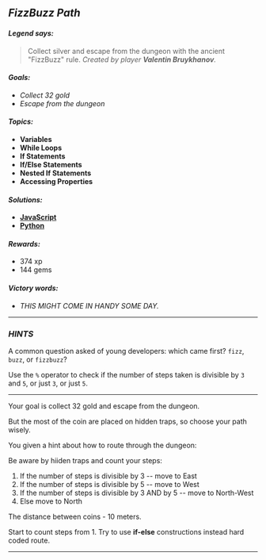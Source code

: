 ## _FizzBuzz Path_

#### _Legend says:_
> Collect silver and escape from the dungeon with the ancient "FizzBuzz" rule. _Created by player **Valentin Bruykhanov**._

#### _Goals:_
+ _Collect 32 gold_
+ _Escape from the dungeon_

#### _Topics:_
+ **Variables**
+ **While Loops**
+ **If Statements**
+ **If/Else Statements**
+ **Nested If Statements**
+ **Accessing Properties**

#### _Solutions:_
+ **[JavaScript](fizzbuzzPath.js)**
+ **[Python](fizzbuzz_path.py)**

#### _Rewards:_
+ 374 xp
+ 144 gems

#### _Victory words:_
+ _THIS MIGHT COME IN HANDY SOME DAY._

___

### _HINTS_

A common question asked of young developers: which came first? `fizz`, `buzz`, or `fizzbuzz`?

Use the `%` operator to check if the number of steps taken is divisible by `3` and `5`, or just `3`, or just `5`.

___

Your goal is collect 32 gold and escape from the dungeon.

But the most of the coin are placed on hidden traps, so choose your path wisely.

You given a hint about how to route through the dungeon:

Be aware by hiiden traps and count your steps:
1. If the number of steps is divisible by 3 -- move to East
2. If the number of steps is divisible by 5 -- move to West</li>
3. If the number of steps is divisible by 3 AND by 5 -- move to North-West
4. Else move to North

The distance between coins - 10 meters.

Start to count steps from 1.
Try to use **if-else** constructions instead hard coded route.

___
